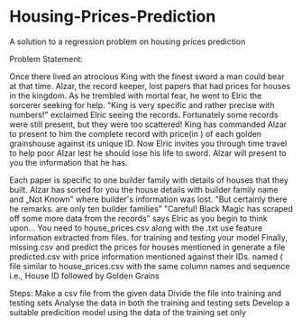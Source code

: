 # Housing-Prices-Prediction
A solution to a regression problem on housing prices prediction

Problem Statement:

Once there lived an atrocious King with the finest sword a man could bear at that time. Alzar, the record keeper, lost papers that had prices for houses in the kingdom. As he trembled with mortal fear, he went to Elric the sorcerer seeking for help. "King is very specific and rather precise with numbers!" exclaimed Elric seeing the records. Fortunately some records were still present, but they were too scattered! King has commanded Alzar to present to him the complete record with price(in ) of each golden grainshouse against its unique ID. Now Elric invites you through time travel to help poor Alzar lest he should lose his life to sword. Alzar will present to you the information that he has.

Each paper is specific to one builder family with details of houses that they built.
Alzar has sorted for you the house details with builder family name and „Not Known‟ where builder's information was lost. “But certainly there he remarks. are only ten builder families” "Careful! Black Magic has scraped off some more data from the records" says Elric as you begin to think upon…
You need to house_prices.csv along with the .txt use feature information extracted from files. for training and testing your model Finally, missing.csv and predict the prices for houses mentioned in generate a file predicted.csv with price information mentioned against their IDs. named ( file similar to house_prices.csv with the same column names and sequence i.e., House ID followed by Golden Grains

Steps:
Make a csv file from the given data
Divide the file into training and testing sets
Analyse the data in both the training and testing sets
Develop a suitable predicition model using the data of the training set only
